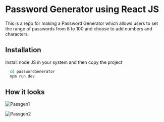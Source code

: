# Password Generator using React JS

This is a repo for making a Password Generator which allows users to set the range of passwords from 8 to 100 and choose to add numbers and characters.

## Installation

Install node JS in your system and then copy the project

```bash
  cd passwordGenerator
  npm run dev
```


## How it looks



![Passgen1](https://github.com/Ganesh-Sharmaz/Password-Generator/assets/151487165/0aa8cf31-0a0f-4a78-a37e-882775a881c4)


![Passgen2](https://github.com/Ganesh-Sharmaz/Password-Generator/assets/151487165/922116b1-dff7-4c91-b6be-9dc64e3c6052)
